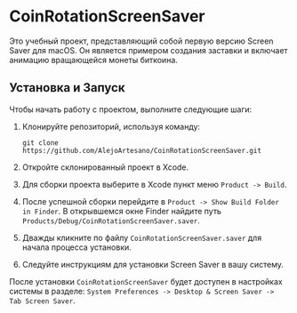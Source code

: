 # CoinRotationScreenSaver
Это учебный проект, представляющий собой первую версию Screen Saver для macOS. Он является примером создания заставки и включает анимацию вращающейся монеты биткоина.

## Установка и Запуск

Чтобы начать работу с проектом, выполните следующие шаги:

1. Клонируйте репозиторий, используя команду:

    ```git clone https://github.com/AlejoArtesano/CoinRotationScreenSaver.git ```

2. Откройте склонированный проект в Xcode.

3. Для сборки проекта выберите в Xcode пункт меню `Product -> Build`.

4. После успешной сборки перейдите в `Product -> Show Build Folder in Finder`.
    В открывшемся окне Finder найдите путь `Products/Debug/CoinRotationScreenSaver.saver`.

5. Дважды кликните по файлу `CoinRotationScreenSaver.saver` для начала процесса установки.

6. Следуйте инструкциям для установки Screen Saver в вашу систему.

После установки `CoinRotationScreenSaver` будет доступен в настройках системы в разделе: 
   `System Preferences -> Desktop & Screen Saver -> Tab Screen Saver`.
